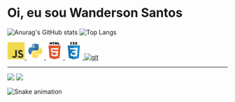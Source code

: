 # Oi, eu sou Wanderson Santos

![Anurag's GitHub stats](https://github-readme-stats.vercel.app/api?username=wandersonDeve&show_icons=true&theme=highcontrast)
![Top Langs](https://github-readme-stats.vercel.app/api/top-langs/?username=wandersonDeve&layout=compact&theme=highcontrast)

<div style="display: inline_block">
  
<a href="https://www.w3schools.com/js/" target="_blank" >
<img src="https://raw.githubusercontent.com/devicons/devicon/master/icons/javascript/javascript-original.svg" alt="javascript" width="40" height="40"/> </a>
  
<a href="https://www.w3schools.com/python/default.asp" target="_blank" >
<img src="https://raw.githubusercontent.com/devicons/devicon/master/icons/python/python-original.svg" alt="python" width="40" height="40"/> </a>
  
<a href="https://www.w3schools.com/html/default.asp" target="_blank" >
<img src="https://raw.githubusercontent.com/devicons/devicon/master/icons/html5/html5-original-wordmark.svg" alt="html5" width="40" height="40"/> </a> 
  
<a href="https://www.w3schools.com/css/" >
<img src="https://raw.githubusercontent.com/devicons/devicon/master/icons/css3/css3-original-wordmark.svg" alt="css3" width="40" height="40"/> <target="_blank" /a>
  
<a href="https://git-scm.com/" target="_blank" >
<img src="https://www.vectorlogo.zone/logos/git-scm/git-scm-icon.svg" alt="git" width="40" height="40"/> </a>
  
</div>

<hr>

[<img src="https://img.shields.io/badge/linkedin-%230077B5.svg?&style=for-the-badge&logo=linkedin&logoColor=white" target="_blank" />](https://www.linkedin.com/in/wandersongsantos/)
[<img src="https://img.shields.io/badge/Codepen-000000?style=for-the-badge&logo=codepen&logoColor=white"/>](https://codepen.io/Wanderlavo)

![Snake animation](https://github.com/wandersonDeve/wanderson/blob/output/github-contribution-grid-snake.svg)
